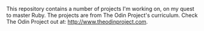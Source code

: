 This repository contains a number of projects I'm working on, on my quest to master Ruby. The projects are from The Odin Project's curriculum. Check The Odin Project out at: http://www.theodinproject.com.
